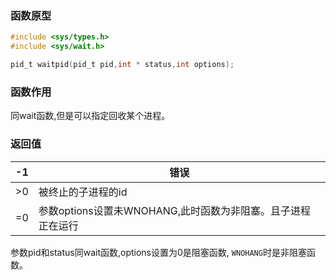 ### 函数原型
```c
#include <sys/types.h>
#include <sys/wait.h>

pid_t waitpid(pid_t pid,int * status,int options);
```

### 函数作用

同wait函数,但是可以指定回收某个进程。

### 返回值
|-1 |错误|
|---|---|
|>0|被终止的子进程的id|
|=0|参数options设置未WNOHANG,此时函数为非阻塞。且子进程正在运行|

参数pid和status同wait函数,options设置为0是阻塞函数, `WNOHANG`时是非阻塞函数。